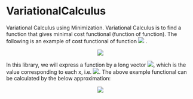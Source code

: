 # VariationalCalculus
Variational Calculus using Minimization.
Variational Calculus is to find a function that gives minimal cost functional (function of function).
The following is an example of cost functional of function <img src="https://latex.codecogs.com/gif.latex?y(x)" />
.

<div align="center">
<img src="https://latex.codecogs.com/gif.latex?\int_{x_1}^{x_n}y(x)^2+\alpha\left(\frac{\mathrm{d}y}{\mathrm{d}x}\right)^2dx" />
</div>

In this library, we will express a function by a long vector <img src="https://latex.codecogs.com/gif.latex?y_1,\cdots,y_n" />, which is the value corresponding to each x, i.e. <img src="https://latex.codecogs.com/gif.latex?x_1,\cdots,x_n" />. The above example functional can be calculated by the below approximation:

<div align="center">
<img src="https://latex.codecogs.com/gif.latex?\int_{x_1}^{x_n}y(x)^2dx\simeq\sum_{i=1}^{n}y_i^2+\alpha\sum_{i=1}^{n-1}\left(y_{i+1}-y_i\right)^2" />
</div>

